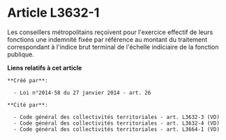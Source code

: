 # Article L3632-1

Les conseillers métropolitains reçoivent pour l'exercice effectif de leurs fonctions une indemnité fixée par référence au
montant du traitement correspondant à l'indice brut terminal de l'échelle indiciaire de la fonction publique.

**Liens relatifs à cet article**

	**Créé par**:

	  - Loi n°2014-58 du 27 janvier 2014 - art. 26

	**Cité par**:

	  - Code général des collectivités territoriales - art. L3632-3 (VD)
	  - Code général des collectivités territoriales - art. L3632-4 (VD)
	  - Code général des collectivités territoriales - art. L3664-1 (VD)
